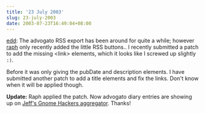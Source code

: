 ```yaml
---
title: '23 July 2003'
slug: 23-july-2003
date: 2003-07-23T16:49:04+08:00
---
```


[edd](http://www.advogato.org/person/edd/): The advogato RSS export has
been around for quite a while; however
[raph](http://www.advogato.org/person/raph/) only recently added the
little RSS buttons.. I recently submitted a patch to add the missing
\<link\> elements, which it looks like I screwed up slightly `:)`.

Before it was only giving the pubDate and description elements. I have
submitted another patch to add a title elements and fix the links.
Don\'t know when it will be applied though.

**Update:** Raph applied the patch. Now advogato diary entries are
showing up on [Jeff\'s Gnome Hackers
aggregator](http://www.gnome.org/~jdub/planetgnome/). Thanks!
